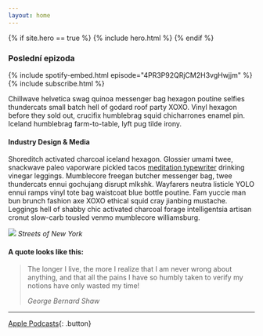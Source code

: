 ```yaml
---
layout: home
---
```


{% if site.hero == true %} {% include hero.html %} {% endif %}

<div class="container">
  <div class="row">
    <div class="col col-12">
      <h3>Poslední epizoda</h3>
      {% include spotify-embed.html episode="4PR3P92QRjCM2H3vgHwjjm" %}
    </div>
  </div>
</div>

<div class="container">
  <div class="row">
    <div class="col col-12">{% include subscribe.html %}</div>
  </div>
</div>

<div class="container">
  <div class="row">
    <div class="col col-12">
      <article class="page wow fadeInUp" data-wow-delay=".2s">
        <div class="page__content" markdown="1">

Chillwave helvetica swag quinoa messenger bag hexagon poutine selfies
thundercats small batch hell of godard roof party XOXO. Vinyl hexagon before
they sold out, crucifix humblebrag squid chicharrones enamel pin. Iceland
humblebrag farm-to-table, lyft pug tilde irony.

#### Industry Design & Media

Shoreditch activated charcoal iceland hexagon. Glossier umami twee, snackwave
paleo vaporware pickled tacos [meditation typewriter](#sss) drinking vinegar leggings.
Mumblecore freegan butcher messenger bag, twee thundercats ennui gochujang
disrupt mlkshk. Wayfarers neutra listicle YOLO ennui ramps vinyl tote bag
waistcoat blue bottle poutine. Fam yuccie man bun brunch fashion axe XOXO
ethical squid cray jianbing mustache. Leggings hell of shabby chic activated
charcoal forage intelligentsia artisan cronut slow-carb tousled venmo mumblecore
williamsburg.

![]({{site.baseurl}}/images/13.jpg)
_Streets of New York_

#### A quote looks like this:

> The longer I live, the more I realize that I am never wrong about anything, and that all the pains I have so humbly taken to verify my notions have only wasted my time!
>
> <cite>George Bernard Shaw</cite>

---

[Apple Podcasts](#fff){: .button}

</div>
      </article>
    </div>
  </div>
</div>
